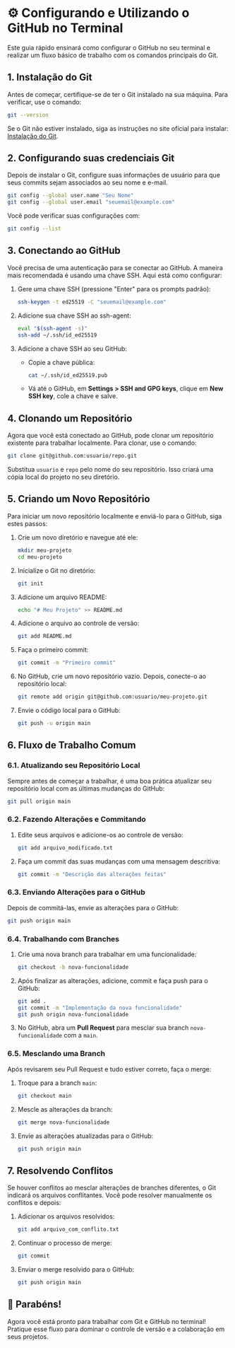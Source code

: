 
# ⚙️ Configurando e Utilizando o GitHub no Terminal

Este guia rápido ensinará como configurar o GitHub no seu terminal e realizar um fluxo básico de trabalho com os comandos principais do Git. 

## 1. Instalação do Git

Antes de começar, certifique-se de ter o Git instalado na sua máquina. Para verificar, use o comando:

```bash
git --version
```

Se o Git não estiver instalado, siga as instruções no site oficial para instalar: [Instalação do Git](https://git-scm.com/book/en/v2/Getting-Started-Installing-Git).

## 2. Configurando suas credenciais Git

Depois de instalar o Git, configure suas informações de usuário para que seus commits sejam associados ao seu nome e e-mail.

```bash
git config --global user.name "Seu Nome"
git config --global user.email "seuemail@example.com"
```

Você pode verificar suas configurações com:

```bash
git config --list
```

## 3. Conectando ao GitHub

Você precisa de uma autenticação para se conectar ao GitHub. A maneira mais recomendada é usando uma chave SSH. Aqui está como configurar:

1. Gere uma chave SSH (pressione "Enter" para os prompts padrão):
   ```bash
   ssh-keygen -t ed25519 -C "seuemail@example.com"
   ```

2. Adicione sua chave SSH ao ssh-agent:
   ```bash
   eval "$(ssh-agent -s)"
   ssh-add ~/.ssh/id_ed25519
   ```

3. Adicione a chave SSH ao seu GitHub:
   - Copie a chave pública:
     ```bash
     cat ~/.ssh/id_ed25519.pub
     ```
   - Vá até o GitHub, em **Settings > SSH and GPG keys**, clique em **New SSH key**, cole a chave e salve.

## 4. Clonando um Repositório

Agora que você está conectado ao GitHub, pode clonar um repositório existente para trabalhar localmente. Para clonar, use o comando:

```bash
git clone git@github.com:usuario/repo.git
```

Substitua `usuario` e `repo` pelo nome do seu repositório. Isso criará uma cópia local do projeto no seu diretório.

## 5. Criando um Novo Repositório

Para iniciar um novo repositório localmente e enviá-lo para o GitHub, siga estes passos:

1. Crie um novo diretório e navegue até ele:
   ```bash
   mkdir meu-projeto
   cd meu-projeto
   ```

2. Inicialize o Git no diretório:
   ```bash
   git init
   ```

3. Adicione um arquivo README:
   ```bash
   echo "# Meu Projeto" >> README.md
   ```

4. Adicione o arquivo ao controle de versão:
   ```bash
   git add README.md
   ```

5. Faça o primeiro commit:
   ```bash
   git commit -m "Primeiro commit"
   ```

6. No GitHub, crie um novo repositório vazio. Depois, conecte-o ao repositório local:
   ```bash
   git remote add origin git@github.com:usuario/meu-projeto.git
   ```

7. Envie o código local para o GitHub:
   ```bash
   git push -u origin main
   ```

## 6. Fluxo de Trabalho Comum

### 6.1. Atualizando seu Repositório Local

Sempre antes de começar a trabalhar, é uma boa prática atualizar seu repositório local com as últimas mudanças do GitHub:

```bash
git pull origin main
```

### 6.2. Fazendo Alterações e Commitando

1. Edite seus arquivos e adicione-os ao controle de versão:
   ```bash
   git add arquivo_modificado.txt
   ```

2. Faça um commit das suas mudanças com uma mensagem descritiva:
   ```bash
   git commit -m "Descrição das alterações feitas"
   ```

### 6.3. Enviando Alterações para o GitHub

Depois de commitá-las, envie as alterações para o GitHub:

```bash
git push origin main
```

### 6.4. Trabalhando com Branches

1. Crie uma nova branch para trabalhar em uma funcionalidade:
   ```bash
   git checkout -b nova-funcionalidade
   ```

2. Após finalizar as alterações, adicione, commit e faça push para o GitHub:
   ```bash
   git add .
   git commit -m "Implementação da nova funcionalidade"
   git push origin nova-funcionalidade
   ```

3. No GitHub, abra um **Pull Request** para mesclar sua branch `nova-funcionalidade` com a `main`.

### 6.5. Mesclando uma Branch

Após revisarem seu Pull Request e tudo estiver correto, faça o merge:

1. Troque para a branch `main`:
   ```bash
   git checkout main
   ```

2. Mescle as alterações da branch:
   ```bash
   git merge nova-funcionalidade
   ```

3. Envie as alterações atualizadas para o GitHub:
   ```bash
   git push origin main
   ```

## 7. Resolvendo Conflitos

Se houver conflitos ao mesclar alterações de branches diferentes, o Git indicará os arquivos conflitantes. Você pode resolver manualmente os conflitos e depois:

1. Adicionar os arquivos resolvidos:
   ```bash
   git add arquivo_com_conflito.txt
   ```

2. Continuar o processo de merge:
   ```bash
   git commit
   ```

3. Enviar o merge resolvido para o GitHub:
   ```bash
   git push origin main
   ```

## 🎉 Parabéns!

Agora você está pronto para trabalhar com Git e GitHub no terminal! Pratique esse fluxo para dominar o controle de versão e a colaboração em seus projetos.
